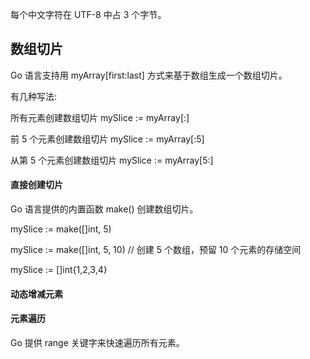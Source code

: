 每个中文字符在 UTF-8 中占 3 个字节。

## 数组切片

Go 语言支持用 myArray[first:last] 方式来基于数组生成一个数组切片。

有几种写法:

所有元素创建数组切片
mySlice := myArray[:]

前 5 个元素创建数组切片
mySlice := myArray[:5]

从第 5 个元素创建数组切片
mySlice := myArray[5:]

#### 直接创建切片

Go 语言提供的内置函数 make() 创建数组切片。

mySlice := make([]int, 5)

mySlice := make([]int, 5, 10) // 创建 5 个数组，预留 10 个元素的存储空间

mySlice := []int{1,2,3,4}

#### 动态增减元素

#### 元素遍历

Go 提供 range 关键字来快速遍历所有元素。

